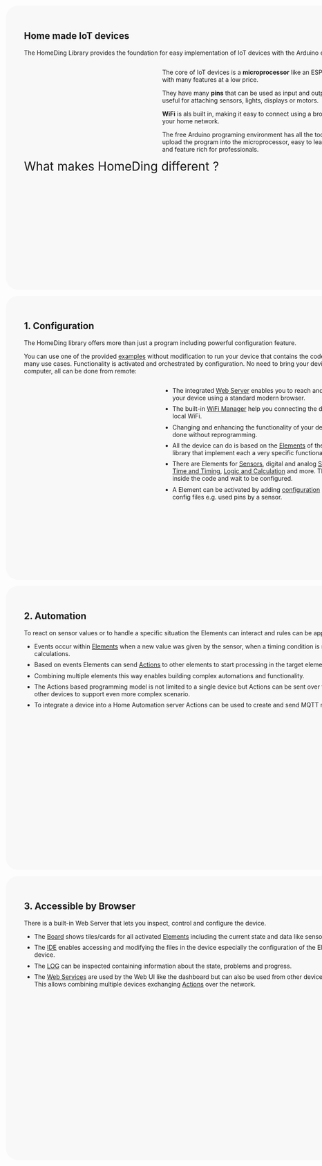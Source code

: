 
<style>
.page {
position: relative;
width: 800px;
height: 600px;
padding: 2em 3em;
margin-bottom: 1em;
border-radius: 2em;
background-color: #f8f8f8;
}

.page>.row {
display: flex;
}

li:not(:last-child) {
margin-bottom: 0.6em;
}

.page>.background {
position: absolute;
z-index: -1;
display: block;
top: 0;
left: 0px;
width: 100%;
height: 100%;
}

.time {
position: absolute;
background-color: yellow;
top: 0;
right: 4px;
height: 100%;
width: 24px;
}

.time>.time {
background-color: #e0e0e0;
left: 12px;
width: 12px;
height: 600px;
}

.marker {
display: inline-block;
vertical-align: baseline;
width: 12px;
height: 12px;
border-radius: 50%;
background-color: green;
}

.marker.enter {
background-color: #22ff22;
}

.marker.shown {
background-color: yellow;
}

.marker.exit {
background-color: orange;
}

.marker.hidden {
background-color: #ff2222;
}

.time>.marker {
position: absolute;
left: 0px;
}
</style>

<div class="story">
<div id="p1" class="page" is="story-page">
<h2>Home made IoT devices</h2>
<p>The HomeDing Library provides the foundation for easy implementation of IoT devices with the Arduino environment.</p>
<div class="row">
<div class="col" style="flex: 40%;">
<object id="hds" data="/home/hd-story.svg" style="height:300px;width:300px;"></object>
</div>
<div class="col" style="flex: 60%;">
<div is="svg-rotate" ref="#hds:#chip" dur="1000ms"></div>
<div is="story-animate" dur="1s" wait="3s" s-from="opacity:0;">
<p>The core of IoT devices is a <b>microprocessor</b> like an ESP8266 or ESP32
with many features at a low price.</p>
</div>

<div is="story-svg-show" ref="#hds:#pinIn" dur="250ms"></div>
<div is="story-svg-show" ref="#hds:#pinOut" dur="250ms"></div>
<div is="story-svg-show" ref="#hds:#pin-01" dur="250ms"></div>
<div is="story-animate" dur="1s" s-from="opacity:0;">
<p>They have many <b>pins</b> that can be used as input and output signals,
very useful for attaching sensors, lights, displays or motors.</p>
</div>

<div is="story-svg-move" ref="#hds:#wifi" from="-40 -50" dur="2s"></div>
<div is="story-animate" dur="1s" s-from="opacity:0;">
<p><b>WiFi</b> is als built in, making it easy to connect using a browser through your home network.</p>
</div>

<div is="story-svg-move" ref="#hds:#tRam" dur="400ms" from="80 -50"></div>
<div is="story-svg-move" ref="#hds:#tFlash" dur="400ms" from="80 -50"></div>
<div is="story-svg-move" ref="#hds:#tCPU" dur="400ms" from="80 -50"></div>
<div is="story-animate" dur="1s" s-from="opacity:0;">
<p>The free Arduino programing environment has all the tools to create and upload the program
into the microprocessor, easy to learn for beginners and feature rich for professionals.</p>
</div>
<div is="story-svg-show" ref="#hds:#tProgram" dur="400ms" dur="2s"></div>
</div>
</div>
<div id="q1" is="story-animate" dur="2s" s-from="opacity:0;font-size:50%" style="font-size:200%">
What makes HomeDing different ?
</div>
<div is="story-svg-show" ref="#hds:#tHomeDing" dur="500ms"></div>
</div>

<div id="p2" class="page" is="story-page">
<h2>1. Configuration</h2>

<p>The HomeDing library offers more than just a program including powerful configuration feature.</p>

<p> You can use one of the provided <u>examples</u> without modification to run your device
that contains the code required for many use cases. Functionality is activated and orchestrated
by configuration. No need to bring your device back to the computer, all can be done from remote:
</p>

<div class="row">
<div class="col" style="flex: 40%;">
<object id="hdb" data="/home/hd-blocks.svg" style="height:300px;width:300px;"></object>
</div>
<div class="col" style="flex: 60%;">
<ul>
<div is="svg-rotate" ref="#hdb:#tHomeDing" dur="1000ms" wait="1000ms"></div>
<div is="story-svg-hide" ref="#hdb:#tHomeDing" dur="1000ms" wait="1000ms"></div>
<div is="story-svg-show" ref="#hdb:#gWiFi" dur="1000ms" wait="1000ms"></div>
<div is="story-svg-show" ref="#hdb:#gServer" dur="1000ms" wait="1000ms"></div>
<div is="story-svg-show" ref="#hdb:#gFiles" dur="1000ms" wait="1000ms"></div>
<div is="story-svg-show" ref="#hdb:#gElements" dur="1000ms" wait="1000ms"></div>
<li>The integrated <u>Web Server</u> enables you to reach and interact with your device
using a standard modern browser.</li>
<li>The built-in <u>WiFi Manager</u> help you connecting the device to your local WiFi.</li>
<li>Changing and enhancing the functionality of your device can be done without reprogramming.</li>
<li>All the device can do is based on the <u>Elements</u> of the HomeDing library that
implement each a very specific functionality.</li>
<li>There are Elements for <u>Sensors</u>, digital and analog <u>Signals</u>,
<u>Displays</u>, <u>Time and Timing</u>, <u>Logic and Calculation</u> and more.
They all "sleep" inside the code and wait to be configured.
</li>
<li>A Element can be activated by adding <u>configuration</u> properties
to the config files e.g. used pins by a sensor.</li>
</ul>
</div>
</div>
</div>

<div id="p3" class="page" is="story-page">
<h2>2. Automation</h2>
<p>To react on sensor values or to handle a specific situation the Elements can interact
and rules can be applied:</p>

<object id="hda" data="/home/hd-actions.svg" style="height: 200px;width: 600px"></object>

<div is="story-svg-fill" ref="#hda:#pIn" dur="600ms" wait="1000ms" color="#00aa00"></div>
<div is="story-svg-fill" ref="#hda:#pIn" dur="600ms" color="silver"></div>
<div is="story-svg-show" ref="#hda:#a1g" dur="1250ms" wait="500ms"></div>
<div is="story-svg-move" ref="#hda:#a1g" dur="1250ms" to="18 0"></div>
<div is="story-svg-text" ref="#hda:#timerTxt" txt="3" wait="500ms"></div>
<div is="story-svg-hide" ref="#hda:#a1g" dur="1250ms" wait="500ms"></div>

<div is="story-svg-show" ref="#hda:#a2g" dur="1250ms" wait="500ms"></div>
<div is="story-svg-move" ref="#hda:#a2g" dur="1250ms" to="18 0" wait="500ms"></div>
<div is="story-svg-fill" ref="#hda:#pOut" dur="400ms" color="#00aa00" wait="500ms"></div>
<div is="story-svg-hide" ref="#hda:#a2g" dur="1250ms" wait="500ms"></div>

<div is="story-svg-text" ref="#hda:#timerTxt" txt="2" wait="1000ms"></div>
<div is="story-svg-text" ref="#hda:#timerTxt" txt="1" wait="1000ms"></div>

<div is="story-svg-text" ref="#hda:#timerTxt" txt="0"></div>
<div is="story-svg-show" ref="#hda:#a2r" dur="1250ms" wait="500ms"></div>
<div is="story-svg-move" ref="#hda:#a2r" dur="1250ms" to="18 0" wait="500ms"></div>
<div is="story-svg-fill" ref="#hda:#pOut" dur="400ms" color="silver" wait="500ms"></div>
<div is="story-svg-hide" ref="#hda:#a2r" dur="1250ms" wait="500ms"></div>

<div is="story-svg-show" ref="#hda:#pOut" dur="1250ms" wait="500ms"></div>

<ul>
<li>Events occur within <u>Elements</u> when a new value was given by the sensor,
when a timing condition is met or by some calculations.</li>
<li>Based on events Elements can send <u>Actions</u> to other elements
to start processing in the target element.</li>
<li>Combining multiple elements this way enables building complex automations
and functionality.</li>
<li>The Actions based programming model is not limited to a single device
but Actions can be sent over the network to other devices
to support even more complex scenario.</li>
<li>To integrate a device into a Home Automation server
Actions can be used to create and send MQTT messages.</li>
</ul>
<!-- <button onclick="p3.storyAction('reset')">reset</button><button onclick="p3.storyAction('start')">start</button> -->
</div>

<div id="p4" class="page" is="story-page">
<h2>3. Accessible by Browser</h2>
<p>There is a built-in Web Server
that lets you inspect, control and configure the device.</p>

<ul>
<li>The <u>Board</u> shows tiles/cards for all activated <u>Elements</u>
including the current state and data like sensor values.</li>
<li>The <u>IDE</u> enables accessing and modifying the files in the device
especially the configuration of the Element in the device.</li>
<li>The <u>LOG</u> can be inspected containing information about the state, problems and progress.</li>
<li>The <u>Web Services</u> are used by the Web UI like the dashboard
but can also be used from other devices and servers.
This allows combining multiple devices exchanging <u>Actions</u> over the network.</li>
</ul>

</div>


</div>
